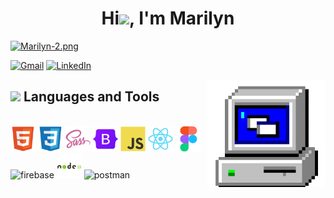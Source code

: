 <h1 align="center">Hi<img src="https://github.com/TheDudeThatCode/TheDudeThatCode/blob/master/Assets/Hi.gif" width="29px">, I'm Marilyn</h1>


[![Marilyn-2.png](https://i.postimg.cc/sXzCSkS6/Marilyn-2.png)](https://postimg.cc/xk6ZVF6M)

[![Gmail](https://img.shields.io/badge/-GMAIL-D14836?style=for-the-badge&logo=gmail&logoColor=white)](marilyncelisgutierrez@gmail.com)
[![LinkedIn](https://img.shields.io/badge/-LINKEDIN-0077B5?style=for-the-badge&logo=linkedin&logoColor=white)](https://www.linkedin.com/in/marilyn-celis-3b0130214/)


<img align="right" alt="PC GIF" src="https://github.com/TheDudeThatCode/TheDudeThatCode/blob/master/Assets/PC.gif" width="190" />


## <img src="https://github.com/TheDudeThatCode/TheDudeThatCode/blob/master/Assets/Earth.gif" width="24px">  Languages and Tools

<br/>

<div >
  <img src="https://raw.githubusercontent.com/devicons/devicon/master/icons/html5/html5-original.svg" width="40" height="40" title="HTML">
  <img src="https://raw.githubusercontent.com/devicons/devicon/master/icons/css3/css3-original.svg" width="40" height="40" title="CSS">
  <img src="https://raw.githubusercontent.com/devicons/devicon/master/icons/sass/sass-original.svg" width="40" height="40" title="SASS">
  <img alt="Bootstrap" height="40" width="40" src="https://raw.githubusercontent.com/devicons/devicon/master/icons/bootstrap/bootstrap-original.svg"> 
  <img src="https://raw.githubusercontent.com/devicons/devicon/master/icons/javascript/javascript-original.svg" width="40" height="40" title="JavaScript">

  <img src="https://raw.githubusercontent.com/devicons/devicon/master/icons/react/react-original.svg" width="40" height="40" title="React"/>
    <img src="https://raw.githubusercontent.com/devicons/devicon/master/icons/figma/figma-original.svg" width="40" height="40" title="Figma">
     <img src="https://www.vectorlogo.zone/logos/firebase/firebase-icon.svg" alt="firebase" width="40" height="40"/>
     <img src="https://raw.githubusercontent.com/devicons/devicon/master/icons/nodejs/nodejs-original-wordmark.svg" alt="nodejs" width="40" height="40"/> 
     <img src="https://www.vectorlogo.zone/logos/getpostman/getpostman-icon.svg" alt="postman" width="40" height="40"/> 

</div>

<br/>




<!---
Here are some ideas to get you started:

- 🔭 I’m currently working on ...
- 🌱 I’m currently learning ...
- 👯 I’m looking to collaborate on ...
- 🤔 I’m looking for help with ...
- 💬 Ask me about ...
- 📫 How to reach me: ...
- 😄 Pronouns: ...
- ⚡ Fun fact: ...
-->
